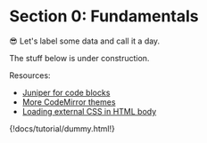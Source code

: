 # Section 0: Fundamentals

:sunglasses: Let's label some data and call it a day.

The stuff below is under construction.

Resources:

-   [Juniper for code blocks](https://github.com/ines/juniper)
-   [More CodeMirror themes](https://github.com/FarhadG/code-mirror-themes/tree/master/themes)
-   [Loading external CSS in HTML body](https://stackoverflow.com/questions/4957446/load-external-css-file-in-body-tag)

{!docs/tutorial/dummy.html!}
